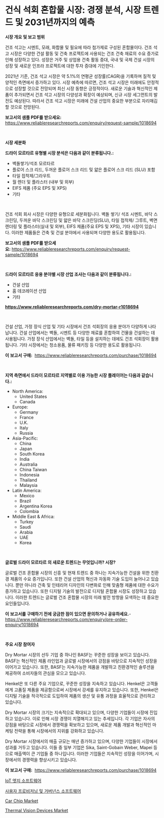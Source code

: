 <p><h1>건식 석회 혼합물 시장: 경쟁 분석, 시장 트렌드 및 2031년까지의 예측</h1></p><p><strong>시장 개요 및 보고 범위</strong></p>
<p><p>건조 석고는 시멘트, 모래, 화합물 및 필요에 따라 첨가제로 구성된 혼합물이다. 건조 석고 시장은 다양한 건설 활동 및 건축 프로젝트에 사용되는 건조 건축 재료의 수요 증가로 인해 성장하고 있다. 성장은 거주 및 상업용 건축 활동 증대, 국내 및 국제 건설 시장의 성장 및 새로운 인프라 프로젝트에 대한 투자 증대에 기인한다.</p><p>2021년 기준, 건조 석고 시장은 약 5.1%의 연평균 성장률(CAGR)을 기록하며 질적 및 양적인 측면에서 증가하고 있다. 시장 예측에 따르면, 건조 석고 시장은 미래에도 안정적으로 성장할 것으로 전망되며 최신 시장 동향은 긍정적이다. 새로운 기술과 혁신적인 제품이 추가되면서 건조 석고 시장의 다양성과 확장이 예상되며, 신규 시장 세그먼트의 발전도 예상된다. 따라서 건조 석고 시장은 미래에 건설 산업의 중요한 부분으로 자리매김할 것으로 전망된다.</p></p>
<p><strong>보고서의 샘플 PDF를 받으세요:</strong> <a href="https://www.reliableresearchreports.com/enquiry/request-sample/1018694">https://www.reliableresearchreports.com/enquiry/request-sample/1018694</a></p>
<p>&nbsp;</p>
<p><strong>시장 세분화</strong></p>
<p><strong>드라이 모르타르 유형별 시장 분석은 다음과 같이 분류됩니다.:</strong></p>
<p><ul><li>벽돌쌓기/석조 모르타르</li><li>플로어 스크 리드, 두꺼운 플로어 스크 리드 및 얇은 플로어 스크 리드 (SLU) 포함</li><li>타일 접착제/그라우트</li><li>월 렌더 및 플라스터 (내부 및 외부)</li><li>EIFS 제품 (주요 EPS 및 XPS)</li><li>기타</li></ul></p>
<p>&nbsp;</p>
<p><p>건조 석회 회사 시장은 다양한 유형으로 세분화됩니다. 벽돌 쌓기/ 석조 시멘트, 바닥 스크린딩, 두꺼운 바닥 스크린딩 및 얇은 바닥 스크린딩(SLU), 타일 접착제/ 그루트, 벽면 렌더링 및 플라스터(실내 및 외부), EIFS 제품(주요 EPS 및 XPS), 기타 시장이 있습니다. 이러한 제품들은 건축 및 건설 분야에서 사용되며 다양한 용도로 활용됩니다.</p></p>
<p><strong>보고서의 샘플 PDF를 받으세요:</strong>&nbsp;<a href="https://www.reliableresearchreports.com/enquiry/request-sample/1018694">https://www.reliableresearchreports.com/enquiry/request-sample/1018694</a></p>
<p>&nbsp;</p>
<p><strong> 드라이 모르타르 응용 분야별 시장 산업 조사는 다음과 같이 분류됩니다.:</strong></p>
<p><ul><li>건설 산업</li><li>홈 데코레이션 산업</li><li>기타</li></ul></p>
<p><strong><a href="https://www.reliableresearchreports.com/dry-mortar-r1018694">https://www.reliableresearchreports.com/dry-mortar-r1018694</a></strong></p>
<p>&nbsp;</p>
<p><p>건설 산업, 가정 장식 산업 및 기타 시장에서 건조 석회장의 응용 분야가 다양하게 나타납니다. 건설 산업에서는 벽돌, 시멘트 등 다양한 재료를 혼합하여 건물을 건설하는 데 사용됩니다. 가정 장식 산업에서는 벽돌, 타일 등을 설치하는 데에도 건조 석회장이 활용됩니다. 기타 시장에서는 청소용품, 물류 패키징 등 다양한 용도로 활용됩니다.</p></p>
<p><strong>이 보고서 구매:</strong>&nbsp; <a href="https://www.reliableresearchreports.com/purchase/1018694">https://www.reliableresearchreports.com/purchase/1018694</a></p>
<p>&nbsp;</p>
<p><strong>지역 측면에서 드라이 모르타르 지역별로 이용 가능한 시장 플레이어는 다음과 같습니다.:</strong></p>
<p><ul>
    <li>
        North America:
        <ul>
            <li>United States</li>
            <li>Canada</li>
        </ul>
    </li>
    <li>
        Europe:
        <ul>
            <li>Germany</li>
            <li>France</li>
            <li>U.K.</li>
            <li>Italy</li>
            <li>Russia</li>
        </ul>
    </li>
    <li>
        Asia-Pacific:
        <ul>
            <li>China</li>
            <li>Japan</li>
            <li>South Korea</li>
            <li>India</li>
            <li>Australia</li>
            <li>China Taiwan</li>
            <li>Indonesia</li>
            <li>Thailand</li>
            <li>Malaysia</li>
        </ul>
    </li>
    <li>
        Latin America:
        <ul>
            <li>Mexico</li>
            <li>Brazil</li>
            <li>Argentina Korea</li>
            <li>Colombia</li>
        </ul>
    </li>
    <li>
        Middle East & Africa:
        <ul>
            <li>Turkey</li>
            <li>Saudi</li>
            <li>Arabia</li>
            <li>UAE</li>
            <li>Korea</li>
        </ul>
    </li>
    </ul></p>
<p>&nbsp;</p>
<p><strong>글로벌 드라이 모르타르 의 새로운 트렌드는 무엇입니까? 시장?</strong></p>
<p><p>글로벌 건조 혼합물 시장의 신흥 및 현재 트렌드 중 하나는 지속가능한 건설을 위한 친환경 제품의 수요 증가입니다. 또한 건설 산업의 혁신과 자동화 기술 도입이 늘어나고 있습니다. 뿐만 아니라 건축 및 인테리어 디자인의 다변화로 인해 맞춤형 제품에 대한 수요가 증가하고 있습니다. 또한 디지털 기술의 발전으로 디지털 혼합물 시장도 성장하고 있습니다. 이러한 트렌드는 글로벌 건조 혼합물 시장의 미래 발전 방향을 모색하는 데 중요한 요인들입니다.</p></p>
<p><strong>이 보고서를 구매하기 전에 궁금한 점이 있으면 문의하거나 공유하세요.</strong>- <a href="https://www.reliableresearchreports.com/enquiry/pre-order-enquiry/1018694">https://www.reliableresearchreports.com/enquiry/pre-order-enquiry/1018694</a></p>
<p>&nbsp;</p>
<p><strong>주요 시장 참여자</strong></p>
<p><p>Dry Mortar 시장의 선두 기업 중 하나인 BASF는 꾸준한 성장을 보이고 있습니다. BASF는 혁신적인 제품 라인업과 글로벌 시장에서의 강점을 바탕으로 지속적인 성장을 이어가고 있습니다. 또한, BASF는 지속가능한 제품을 개발하고 친환경적인 솔루션을 제공하여 소비자들의 관심을 모으고 있습니다.</p><p>Henkel은 또 다른 주요 기업으로, 꾸준한 성장을 지속하고 있습니다. Henkel은 고객들에게 고품질 제품을 제공함으로써 시장에서 강세를 유지하고 있습니다. 또한, Henkel은 디지털 기술을 적극적으로 도입하여 제품의 생산 및 유통 과정을 효율적으로 관리하고 있습니다.</p><p>Dry Mortar 시장의 크기는 지속적으로 확대되고 있으며, 다양한 기업들이 시장에 진입하고 있습니다. 이로 인해 시장 경쟁이 치열해지고 있는 추세입니다. 각 기업은 자사의 강점을 바탕으로 시장에서 경쟁력을 확보하고 있으며, 새로운 제품 개발과 혁신적인 마케팅 전략을 통해 시장에서의 지위를 강화하고 있습니다.</p><p>Dry Mortar 시장에서의 매출 규모는 매년 증가하고 있으며, 다양한 기업들이 시장에서 성과를 거두고 있습니다. 이들 중 일부 기업은 Sika, Saint-Gobain Weber, Mapei 등으로 매출액이 큰 기업들 중 하나입니다. 이러한 기업들은 지속적인 성장을 이어가며, 시장에서의 경쟁력을 향상시키고 있습니다.</p></p>
<p><strong>이 보고서 구매:</strong>&nbsp;&nbsp;<a href="https://www.reliableresearchreports.com/purchase/1018694">https://www.reliableresearchreports.com/purchase/1018694</a></p>
<p><p><a href="https://medium.com/@kennyaniel5/iot-edge-%EC%86%8C%ED%94%84%ED%8A%B8%EC%9B%A8%EC%96%B4-%EC%8B%9C%EC%9E%A5-%EC%9C%A0%ED%98%95-%EC%9D%91%EC%9A%A9-%EB%B0%8F-%EC%A7%80%EB%A6%AC%EC%A0%81%EC%9C%BC%EB%A1%9C-%EC%A2%85%ED%95%A9%EC%A0%81-%ED%8F%89%EA%B0%80-a973b18115a5">IoT 엣지 소프트웨어</a></p><p><a href="https://medium.com/@kennyaniel5/%EC%82%AC%EC%9A%A9%EC%9E%90-%EA%B3%B5%EA%B8%89-%EB%B0%8F-%EA%B1%B0%EB%B2%84%EB%84%8C%EC%8A%A4-%EC%86%8C%ED%94%84%ED%8A%B8%EC%9B%A8%EC%96%B4-%EC%8B%9C%EC%9E%A5-%EB%B3%B4%EA%B3%A0%EC%84%9C%EB%8A%94-%EC%9D%B4-%EC%8B%9C%EC%9E%A5%EC%9D%98-%EC%B5%9C%EC%8B%A0-%ED%8A%B8%EB%A0%8C%EB%93%9C%EC%99%80-%EC%84%B1%EC%9E%A5-%EA%B8%B0%ED%9A%8C%EB%A5%BC-%EB%B0%9D%ED%98%80%EC%A4%8D%EB%8B%88%EB%8B%A4-387c3796b018">사용자 프로비저닝 및 거버넌스 소프트웨어</a></p><p><a href="https://www.linkedin.com/pulse/car-chip-market-insight-trends-growth-forecasted-from-2024-navzc?trackingId=TwqHE3EU%2FrykXs5vm8JwGQ%3D%3D">Car Chip Market</a></p><p><a href="https://www.linkedin.com/pulse/thermal-vision-devices-market-key-successful-business-strategy-pkgbf?trackingId=srN73RA8sf2CdY14ClMEdw%3D%3D">Thermal Vision Devices Market</a></p></p>
